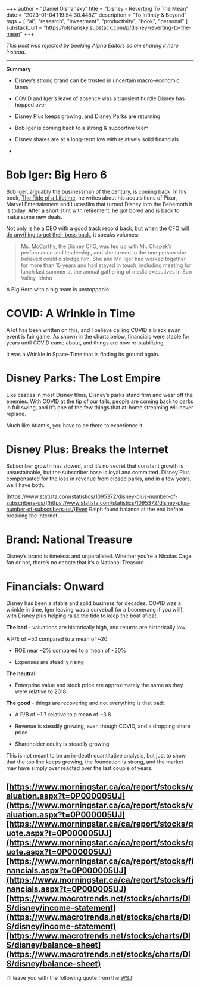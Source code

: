 +++
author = "Daniel Olshansky"
title = "Disney - Reverting To The Mean"
date = "2023-01-04T19:54:30.448Z"
description = "To Infinity & Beyond"
tags = [
    "ai", "research", "investment", "productivity", "book", "personal"
]
substack_url = "https://olshansky.substack.com/p/disney-reverting-to-the-mean"
+++

*This post was rejected by Seeking Alpha Editors so am sharing it here instead.*

---
**Summary**

- Disney’s strong brand can be trusted in uncertain macro-economic times

- COVID and Iger’s leave of absence was a transient hurdle Disney has hopped over

- Disney Plus keeps growing, and Disney Parks are returning

- Bob Iger is coming back to a strong & supportive team

- Disney shares are at a long-term low with relatively solid financials

- 
# Bob Iger: Big Hero 6
Bob Iger, arguably the businessman of the century, is coming back. In his book, [The Ride of a Lifetime](https://www.goodreads.com/book/show/44525305-the-ride-of-a-lifetime), he writes about his acquisitions of Pixar, Marvel Entertainment and Lucasfilm that turned Disney into the Behemoth it is today. After a short stint with retirement, he got bored and is back to make some new deals.

Not only is he a CEO with a good track record back, [but when the CFO will do anything to get their boss back](https://www.wsj.com/articles/bob-iger-bob-chapek-disney-coup-11671236928), it speaks volumes:

> Ms. McCarthy, the Disney CFO, was fed up with Mr. Chapek’s performance and leadership, and she turned to the one person she believed could dislodge him. She and Mr. Iger had worked together for more than 15 years and had stayed in touch, including meeting for lunch last summer at the annual gathering of media executives in Sun Valley, Idaho

A Big Hero with a big team is unstoppable.

# COVID: A Wrinkle in Time
A lot has been written on this, and I believe calling COVID a black swan event is fair game. As shown in the charts below, financials were stable for years until COVID came about, and things are now re-stabilizing.

It was a Wrinkle in Space-Time that is finding its ground again.

# Disney Parks: The Lost Empire
Like castles in most Disney films, Disney’s parks stand firm and wear off the enemies. With COVID at the tip of our tails, people are coming back to parks in full swing, and it’s one of the few things that at-home streaming will never replace.

Much like Atlantis, you have to be there to experience it.

# Disney Plus: Breaks the Internet
Subscriber growth has slowed, and it’s no secret that constant growth is unsustainable, but the subscriber base is loyal and committed. Disney Plus compensated for the loss in revenue from closed parks, and in a few years, we’ll have both.

[https://www.statista.com/statistics/1095372/disney-plus-number-of-subscribers-us/](https://www.statista.com/statistics/1095372/disney-plus-number-of-subscribers-us/)Even Ralph found balance at the end before breaking the internet.

# Brand: National Treasure
Disney’s brand is timeless and unparalleled. Whether you’re a Nicolas Cage fan or not, there’s no debate that it’s a National Treasure.

# Financials: Onward
Disney has been a stable and solid business for decades. COVID was a wrinkle in time, Iger leaving was a curveball (or a boomerang if you will), with Disney plus helping raise the tide to keep the boat afloat.

**The bad** - valuations are historically high, and returns are historically low:

A P/E of ~50 compared to a mean of ~20

- ROE near ~2% compared to a mean of ~20%

- Expenses are steadily rising

**The neutral:**

- Enterprise value and stock price are approximately the same as they were relative to 2018

**The good** - things are recovering and not everything is that bad:

- A P/B of ~1.7 relative to a mean of ~3.8

- Revenue is steadily growing, even though COVID, and a dropping share price

- Shareholder equity is steadily growing

This is not meant to be an in-depth quantitative analysis, but just to show that the top line keeps growing, the foundation is strong, and the market may have simply over reacted over the last couple of years.

[https://www.morningstar.ca/ca/report/stocks/valuation.aspx?t=0P000005UJ](https://www.morningstar.ca/ca/report/stocks/valuation.aspx?t=0P000005UJ)[https://www.morningstar.ca/ca/report/stocks/quote.aspx?t=0P000005UJ](https://www.morningstar.ca/ca/report/stocks/quote.aspx?t=0P000005UJ)[https://www.morningstar.ca/ca/report/stocks/financials.aspx?t=0P000005UJ](https://www.morningstar.ca/ca/report/stocks/financials.aspx?t=0P000005UJ)[https://www.macrotrends.net/stocks/charts/DIS/disney/income-statement](https://www.macrotrends.net/stocks/charts/DIS/disney/income-statement)[https://www.macrotrends.net/stocks/charts/DIS/disney/balance-sheet](https://www.macrotrends.net/stocks/charts/DIS/disney/balance-sheet)
---
I’ll leave you with the following quote from the [WSJ](https://www.wsj.com/articles/bob-iger-bob-chapek-disney-coup-11671236928):